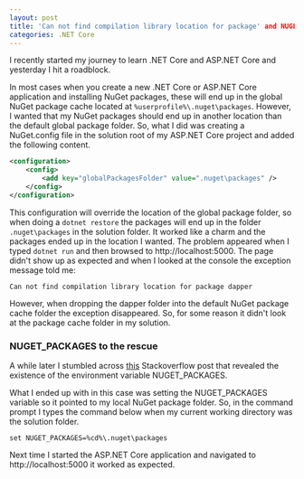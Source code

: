 ```yaml
---
layout: post
title: 'Can not find compilation library location for package' and NUGET_PACKAGES
categories: .NET Core
---
```


I recently started my journey to learn .NET Core and ASP.NET Core and yesterday I hit a roadblock.

In most cases when you create a new .NET Core or ASP.NET Core application and installing NuGet packages,
these will end up in the global NuGet package cache located at `%userprofile%\.nuget\packages`.
However, I wanted that my NuGet packages should end up in another location than the default global package folder.
So, what I did was creating a NuGet.config file in the solution root of my ASP.NET Core project and added the following content.

```xml
<configuration>
    <config>
        <add key="globalPackagesFolder" value=".nuget\packages" />
    </config>
</configuration>
```

This configuration will override the location of the global package folder, so when doing a `dotnet restore` the packages
will end up in the folder `.nuget\packages` in the solution folder. It worked like a charm and the packages ended up in
the location I wanted. The problem appeared when I typed `dotnet run` and then browsed to http://localhost:5000. 
The page didn't show up as expected and when I looked at the console the exception message told me:

`Can not find compilation library location for package dapper`

However, when dropping the dapper folder into the default NuGet package cache folder the exception disappeared.
So, for some reason it didn't look at the package cache folder in my solution.

### NUGET_PACKAGES to the rescue

A while later I stumbled across [this](http://stackoverflow.com/a/40505874) Stackoverflow post that revealed the existence of
the environment variable NUGET_PACKAGES.

What I ended up with in this case was setting the NUGET_PACKAGES variable so it pointed to my local NuGet package folder.
So, in the command prompt I types the command below when my current working directory was the solution folder.

`set NUGET_PACKAGES=%cd%\.nuget\packages`

Next time I started the ASP.NET Core application and navigated to http://localhost:5000 it worked as expected.
